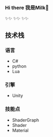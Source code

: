 ### Hi there 我是Milk👋
✨✨
✨✨
✨✨

## 技术栈
### 语言
- C#
- python
- Lua

### 引擎
- Unity

### 技能点
- ShaderGraph
- Shader
- Material

<!--
**tangchuandong/tangchuandong** is a ✨ _special_ ✨ repository because its `README.md` (this file) appears on your GitHub profile.

Here are some ideas to get you started:

- 🔭 I’m currently working on ...
- 🌱 I’m currently learning ...
- 👯 I’m looking to collaborate on ...
- 🤔 I’m looking for help with ...
- 💬 Ask me about ...
- 📫 How to reach me: ...
- 😄 Pronouns: ...
- ⚡ Fun fact: ...
-->
